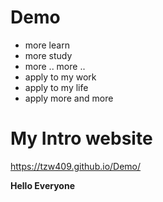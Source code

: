 # Demo
- more learn
- more study
- more .. more ..
- apply to my work
- apply to my life
- apply more and more


# My Intro website

https://tzw409.github.io/Demo/

<b> Hello Everyone </b>
